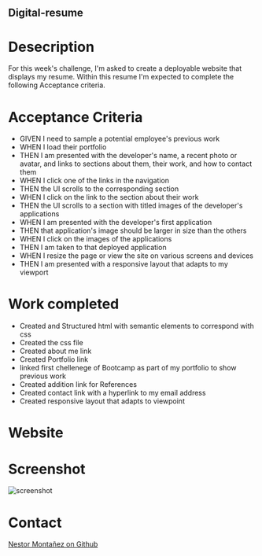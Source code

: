 ## Digital-resume
 
 # Desecription
 For this week's challenge, I'm asked to create a deployable website that displays my resume. Within this resume I'm expected to complete the following Acceptance criteria.

 # Acceptance Criteria 
 * GIVEN I need to sample a potential employee's previous work
 * WHEN I load their portfolio
 * THEN I am presented with the developer's name, a recent photo or avatar, and links to sections about them, their work, and how to contact them
 * WHEN I click one of the links in the navigation
 * THEN the UI scrolls to the corresponding section
 * WHEN I click on the link to the section about their work
 * THEN the UI scrolls to a section with titled images of the developer's applications
 * WHEN I am presented with the developer's first application
 * THEN that application's image should be larger in size than the others
 * WHEN I click on the images of the applications
 * THEN I am taken to that deployed application
 * WHEN I resize the page or view the site on various screens and devices
 * THEN I am presented with a responsive layout that adapts to my viewport

# Work completed
* Created and Structured html with semantic elements to correspond with css 
* Created the css file
* Created about me link 
* Created Portfolio link 
* linked first chellenege of Bootcamp as part of my portfolio to show previous work
* Created addition link for References 
* Created contact link with a hyperlink to my email address
* Created responsive layout that adapts to viewpoint

# Website 
# Screenshot
![screenshot](/assets/images/_Users_nestormontanez_bootcamp_Digital-resume_index.html.png)
# Contact
[Nestor Montañez on Github](https://github.com/Nuno0123)